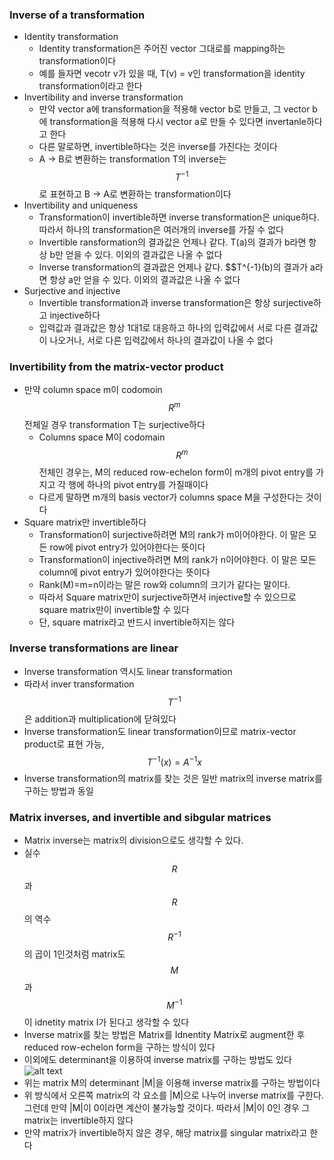### Inverse of a transformation
- Identity transformation
  - Identity transformation은 주어진 vector 그대로를 mapping하는 transformation이다
  - 예를 들자면 vecotr v가 있을 때, T(v) = v인 transformation을 identity transformation이라고 한다
- Invertibility and inverse transformation
  - 만약 vector a에 transformation을 적용해 vector b로 만들고, 그 vector b에 transformation을 적용해 다시 vector a로 만들 수 있다면 invertanle하다고 한다
  - 다른 말로하면, invertible하다는 것은 inverse를 가진다는 것이다
  - A -> B로 변환하는 transformation T의 inverse는 $$T^{-1}$$로 표현하고 B -> A로 변환하는 transformation이다
- Invertibility and uniqueness
  - Transformation이 invertible하면 inverse transformation은 unique하다. 따라서 하나의 transformation은 여러개의 inverse를 가질 수 없다
  - Invertible ransformation의 결과값은 언제나 같다. T(a)의 결과가 b라면 항상 b만 얻을 수 있다. 이외의 결과값은 나올 수 없다
  - Inverse transformation의 결과괎은 언제나 같다. $$T^{-1}(b)의 결과가 a라면 항상 a만 얻을 수 있다. 이외의 결과값은 나올 수 없다
- Surjective and injective
  - Invertible transformation과 inverse transformation은 항상 surjective하고 injective하다
  - 입력값과 결과값은 항상 1대1로 대응하고 하나의 입력값에서 서로 다른 결과값이 나오거나, 서로 다른 입력값에서 하나의 결과값이 나올 수 없다

### Invertibility from the matrix-vector product
- 만약 column space m이 codomoin $$R^m$$ 전체일 경우 transformation T는 surjective하다
  - Columns space M이 codomain $$R^m$$ 전체인 경우는, M의 reduced row-echelon form이 m개의 pivot entry를 가지고 각 행에 하나의 pivot entry를 가질때이다
  - 다르게 말하면 m개의 basis vector가 columns space M을 구성한다는 것이다
- Square matrix만 invertible하다
  - Transformation이 surjective하려면 M의 rank가 m이어야한다. 이 말은 모든 row에 pivot entry가 있어야한다는 뜻이다
  - Transformation이 injective하려면 M의 rank가 n이어야한다. 이 말은 모든 column에 pivot entry가 있어야한다는 뜻이다
  - Rank(M)=m=n이라는 말은 row와 column의 크기가 같다는 말이다.
  - 따라서 Square matrix만이 surjective하면서 injective할 수 있으므로 square matrix만이 invertible할 수 있다
  - 단, square matrix라고 반드시 invertible하지는 않다

### Inverse transformations are linear
- Inverse transformation 역시도 linear transformation
- 따라서 inver transformation $$T^{-1}$$은 addition과 multiplication에 닫혀있다
- Inverse transformation도 linear transformation이므로 matrix-vector product로 표현 가능, $$T^{-1}(x)=A^{-1}x$$
- Inverse transformation의 matrix를 찾는 것은 일반 matrix의 inverse matrix를 구하는 방법과 동일

### Matrix inverses, and invertible and sibgular matrices
- Matrix inverse는 matrix의 division으로도 생각할 수 있다.
- 실수 $$R$$과 $$R$$의 역수 $$R^{-1}$$의 곱이 1인것처럼 matrix도 $$M$$과 $$M^{-1}$$이 idnetity matrix I가 된다고 생각할 수 있다
- Inverse matrix를 찾는 방법은 Matrix를 Idnentity Matrix로 augment한 후 reduced row-echelon form을 구하는 방식이 있다
- 이외에도 determinant을 이용하여 inverse matrix를 구하는 방법도 있다
![alt text](image.png)
- 위는 matrix M의 determinant |M|을 이용해 inverse matrix를 구하는 방법이다
- 위 방식에서 오른쪽 matrix의 각 요소를 |M|으로 나누어 inverse matrix를 구한다. 그런데 만약 |M|이 0이라면 계산이 불가능할 것이다. 따라서 |M|이 0인 경우 그 matrix는 invertible하지 않다
- 만약 matrix가 invertible하지 않은 경우, 해당 matrix를 singular matrix라고 한다